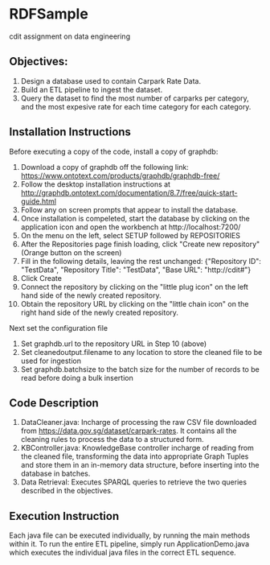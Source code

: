 # RDFSample
cdit assignment on data engineering

## Objectives: ##
1. Design a database used to contain Carpark Rate Data.
2. Build an ETL pipeline to ingest the dataset.
3. Query the dataset to find the most number of carparks per category, and the most expesive rate for each time category for each category.

## Installation Instructions ##
Before executing a copy of the code, install a copy of graphdb:
1. Download a copy of graphdb off the following link: https://www.ontotext.com/products/graphdb/graphdb-free/
2. Follow the desktop installation instructions at http://graphdb.ontotext.com/documentation/8.7/free/quick-start-guide.html
3. Follow any on screen prompts that appear to install the database.
4. Once installation is compeleted, start the database by clicking on the application icon and open the workbench at http://localhost:7200/
5. On the menu on the left, select SETUP followed by REPOSITORIES
6. After the Repositories page finish loading, click "Create new repository" (Orange button on the screen)
7. Fill in the following details, leaving the rest unchanged:
 {"Repository ID": "TestData", "Repository Title": "TestData", "Base URL": "http://cdit#"}
8. Click Create
9. Connect the repository by clicking on the "little plug icon" on the left hand side of the newly created repository.
10. Obtain the repository URL by clicking on the "little chain icon" on the right hand side of the newly created repository.

Next set the configuration file
1. Set graphdb.url to the repository URL in Step 10 (above)
2. Set cleanedoutput.filename to any location to store the cleaned file to be used for ingestion
3. Set graphdb.batchsize to the batch size for the number of records to be read before doing a bulk insertion

## Code Description ##
1. DataCleaner.java: Incharge of processing the raw CSV file downloaded from https://data.gov.sg/dataset/carpark-rates. It contains all the cleaning rules to process the data to a structured form.
2. KBController.java: KnowledgeBase controller incharge of reading from the cleaned file, transforming the data into appropriate Graph Tuples and store them in an in-memory data structure, before inserting into the database in batches.
3. Data Retrieval: Executes SPARQL queries to retrieve the two queries described in the objectives.

## Execution Instruction ##
Each java file can be executed individually, by running the main methods within it. To run the entire ETL pipeline, simply run ApplicationDemo.java which executes the individual java files in the correct ETL sequence.
